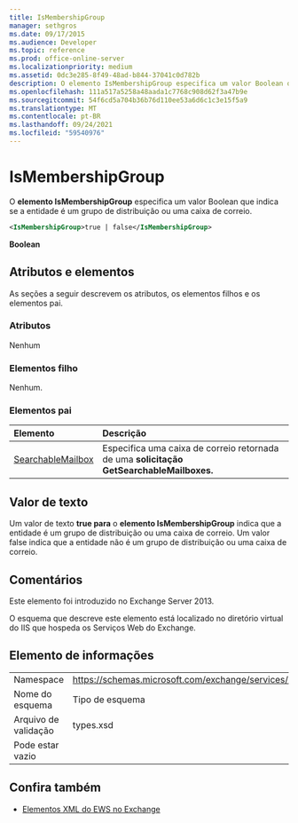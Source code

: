 ```yaml
---
title: IsMembershipGroup
manager: sethgros
ms.date: 09/17/2015
ms.audience: Developer
ms.topic: reference
ms.prod: office-online-server
ms.localizationpriority: medium
ms.assetid: 0dc3e285-8f49-48ad-b844-37041c0d782b
description: O elemento IsMembershipGroup especifica um valor Boolean que indica se a entidade é um grupo de distribuição ou uma caixa de correio.
ms.openlocfilehash: 111a517a5258a48aada1c7768c908d62f3a47b9e
ms.sourcegitcommit: 54f6cd5a704b36b76d110ee53a6d6c1c3e15f5a9
ms.translationtype: MT
ms.contentlocale: pt-BR
ms.lasthandoff: 09/24/2021
ms.locfileid: "59540976"
---
```

# <a name="ismembershipgroup"></a>IsMembershipGroup

O **elemento IsMembershipGroup** especifica um valor Boolean que indica se a entidade é um grupo de distribuição ou uma caixa de correio. 
  
```XML
<IsMembershipGroup>true | false</IsMembershipGroup>
```

 **Boolean**
## <a name="attributes-and-elements"></a>Atributos e elementos

As seções a seguir descrevem os atributos, os elementos filhos e os elementos pai.
  
### <a name="attributes"></a>Atributos

Nenhum
  
### <a name="child-elements"></a>Elementos filho

Nenhum.
  
### <a name="parent-elements"></a>Elementos pai

|**Elemento**|**Descrição**|
|:-----|:-----|
|[SearchableMailbox](searchablemailbox.md) <br/> |Especifica uma caixa de correio retornada de uma **solicitação GetSearchableMailboxes.**  <br/> |
   
## <a name="text-value"></a>Valor de texto

Um valor de texto **true para** o **elemento IsMembershipGroup** indica que a entidade é um grupo de distribuição ou uma caixa de correio. Um valor false indica que a entidade não é um grupo de distribuição ou uma caixa de correio. 
  
## <a name="remarks"></a>Comentários

Este elemento foi introduzido no Exchange Server 2013.
  
O esquema que descreve este elemento está localizado no diretório virtual do IIS que hospeda os Serviços Web do Exchange.
  
## <a name="element-information"></a>Elemento de informações

|||
|:-----|:-----|
|Namespace  <br/> |https://schemas.microsoft.com/exchange/services/2006/types  <br/> |
|Nome do esquema  <br/> |Tipo de esquema  <br/> |
|Arquivo de validação  <br/> |types.xsd  <br/> |
|Pode estar vazio  <br/> ||
   
## <a name="see-also"></a>Confira também



- [Elementos XML do EWS no Exchange](ews-xml-elements-in-exchange.md)

